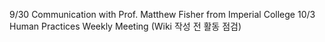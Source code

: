 9/30
Communication with Prof. Matthew Fisher from Imperial College
10/3
Human Practices Weekly Meeting (Wiki 작성 전 활동 점검)
